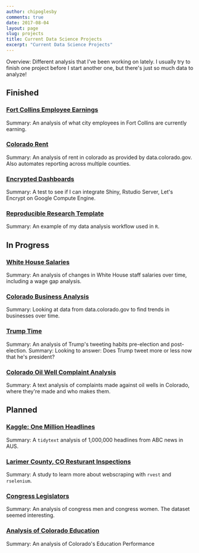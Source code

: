 ```yaml
---
author: chipoglesby
comments: true
date: 2017-08-04
layout: page
slug: projects
title: Current Data Science Projects
excerpt: "Current Data Science Projects"
---
```

Overview: Different analysis that I've been working on lately. I usually try to finish one project
before I start another one, but there's just so much data to analyze!

## Finished
### [Fort Collins Employee Earnings](http://www.chipoglesby.com/fortCollinsEmployeeEarnings/)
Summary: An analysis of what city employees in Fort Collins are currently earning.
### [Colorado Rent](http://www.chipoglesby.com/coloradoRent/analysis/)
Summary: An analysis of rent in colorado as provided by data.colorado.gov. Also automates reporting across multiple counties.
### [Encrypted Dashboards](https://github.com/chipoglesby/encryptedDashboard)
Summary: A test to see if I can integrate Shiny, Rstudio Server, Let's Encrypt on Google Compute Engine.
### [Reproducible Research Template](https://github.com/chipoglesby/reproducibleResearchTemplate)
Summary: An example of my data analysis workflow used in `R`.

## In Progress
### [White House Salaries](http://www.chipoglesby.com/whiteHouseSalaries/)
Summary: An analysis of changes in White House staff salaries over time, including a wage gap analysis.
### [Colorado Business Analysis](https://github.com/chipoglesby/coloradoBusinesses)
Summary: Looking at data from data.colorado.gov to find trends in businesses over time.
### [Trump Time](https://github.com/chipoglesby/trumpTime)
Summary: An analysis of Trump's tweeting habits pre-election and post-election. 
Summary: Looking to answer: Does Trump tweet more or less now that he's president?
### [Colorado Oil Well Complaint Analysis](https://github.com/chipoglesby/coloradoOilWellComplaints)
Summary: A text analysis of complaints made against oil wells in Colorado, where they're made and who makes them.

## Planned
### [Kaggle: One Million Headlines](https://github.com/chipoglesby/kaggleOneMillionHeadlines)
Summary: A `tidytext` analysis of 1,000,000 headlines from ABC news in AUS.
### [Larimer County, CO Resturant Inspections](https://github.com/chipoglesby/larimerCountyRestaurantInspections)
Summary: A study to learn more about webscraping with `rvest` and `rselenium`.
### [Congress Legislators](https://github.com/chipoglesby/congressLegislators)
Summary: An analysis of congress men and congress women. The dataset seemed interesting.
### [Analysis of Colorado Education](https://github.com/chipoglesby/ColoradoEducation)
Summary: An analysis of Colorado's Education Performance
